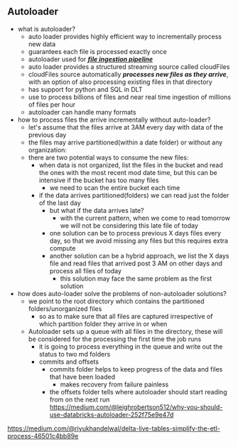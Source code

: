 ## Autoloader
- what is autoloader?
	- auto loader provides highly efficient way to incrementally process new data
	- guarantees each file is processed exactly once
	- autoloader used for ***[file ingestion pipeline](https://docs.databricks.com/en/ingestion/auto-loader/index.html)***
	- auto loader provides a structured streaming source called cloudFiles
	- cloudFiles source automatically ***processes new files as they arrive***, with an option of also processing existing files in that directory
	- has support for python and SQL in DLT
	- use to process billions of files and near real time ingestion of millions of files per hour
	- autoloader can handle many formats
- how to process files the arrive incrementally without auto-loader?
	- let's assume that the files arrive at 3AM every day with data of the previous day
	- the files may arrive partitioned(within a date folder) or without any organization:
	- there are two potential ways to consume the new files:
		- when data is not organized, list the files in the bucket and read the ones with the most recent mod date time, but this can be intensive if the bucket has too many files
			- we need to scan the entire bucket each time
		- if the data arrives partitioned(folders) we can read just the folder of the last day
			- but what if the data arrives late?
				- with the current pattern, when we come to read tomorrow we will not be considering this late file of today
			- one solution can be to process previous X days files every day, so that we avoid missing any files but this requires extra compute
			- another solution can be a hybrid approach, we list the X days file and read files that arrived post 3 AM on other days and process all files of today
				- this solution may face the same problem as the first solution
- how does auto-loader solve the problems of non-autoloader solutions?
	- we point to the root directory which contains the partitioned folders/unorganized files
		- so as to make sure that all files are captured irrespective of which partition folder they arrive in or when
	- Autoloader sets up a queue with all files in the directory, these will be considered for the processing the first time the job runs
		- it is going to process everything in the queue and write out the status to two md folders
		-  commits and offsets
			- commits folder helps to keep progress of the data and files that have been loaded
				- makes recovery from failure painless
			- the offsets folder tells where autoloader should start reading from on the next run
https://medium.com/@leighrobertson512/why-you-should-use-databricks-autoloader-252f75e9e47d

https://medium.com/@riyukhandelwal/delta-live-tables-simplify-the-etl-process-46501c4bb89e